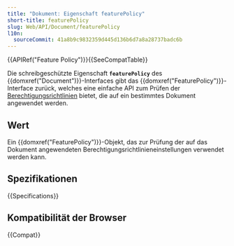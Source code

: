 ```yaml
---
title: "Dokument: Eigenschaft featurePolicy"
short-title: featurePolicy
slug: Web/API/Document/featurePolicy
l10n:
  sourceCommit: 41a8b9c9832359d445d136b6d7a8a28737badc6b
---
```


{{APIRef("Feature Policy")}}{{SeeCompatTable}}

Die schreibgeschützte Eigenschaft **`featurePolicy`** des {{domxref("Document")}}-Interfaces gibt das {{domxref("FeaturePolicy")}}-Interface zurück, welches eine einfache API zum Prüfen der [Berechtigungsrichtlinien](/de/docs/Web/HTTP/Permissions_Policy) bietet, die auf ein bestimmtes Dokument angewendet werden.

## Wert

Ein {{domxref("FeaturePolicy")}}-Objekt, das zur Prüfung der auf das Dokument angewendeten Berechtigungsrichtlinieneinstellungen verwendet werden kann.

## Spezifikationen

{{Specifications}}

## Kompatibilität der Browser

{{Compat}}
